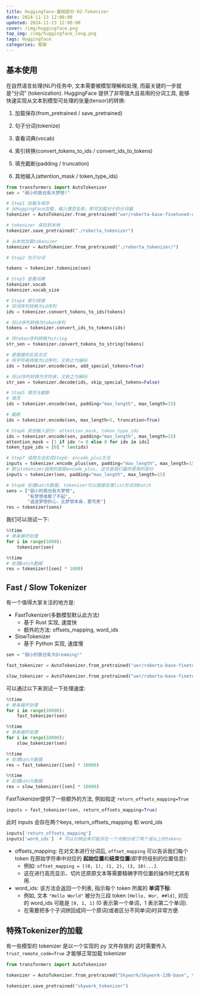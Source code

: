 ```yaml
---
title: Huggingface-基础部分-02-Tokenizer
date: 2024-11-13 12:00:00
updated: 2024-11-13 12:00:00
cover: /img/huggingface.png
top_img: /img/huggingface_long.png
tags: Huggingface
categories: 框架
---
```


## 基本使用

在自然语言处理(NLP)任务中, 文本需要被模型理解和处理, 而最关键的一步就是“分词” (tokenization). HuggingFace 提供了非常强大且易用的分词工具, 能够快速实现从文本到模型可处理的张量(tensor)的转换: 

1. 加载保存(from_pretrained / save_pretrained)

2. 句子分词(tokenize)

3. 查看词典(vocab)

4. 索引转换(convert_tokens_to_ids / convert_ids_to_tokens)

5. 填充截断(padding / truncation)

6. 其他输入(attention_mask / token_type_ids)

```python
from transformers import AutoTokenizer
sen = "弱小的我也有大梦想!"

# Step1 加载与保存
# 从HuggingFace加载，输入模型名称，即可加载对于的分词器
tokenizer = AutoTokenizer.from_pretrained("uer/roberta-base-finetuned-dianping-chinese")

# tokenizer 保存到本地
tokenizer.save_pretrained("./roberta_tokenizer")

# 从本地加载tokenizer
tokenizer = AutoTokenizer.from_pretrained("./roberta_tokenizer/")

# Step2 句子分词

tokens = tokenizer.tokenize(sen)

# Step3 查看词典
tokenizer.vocab
tokenizer.vocab_size

# Step4 索引转换
# 将词序列转换为id序列
ids = tokenizer.convert_tokens_to_ids(tokens)

# 将id序列转换为token序列
tokens = tokenizer.convert_ids_to_tokens(ids)

# 将token序列转换为string
str_sen = tokenizer.convert_tokens_to_string(tokens)

# 更便捷的实现方式
# 将字符串转换为id序列，又称之为编码
ids = tokenizer.encode(sen, add_special_tokens=True)

# 将id序列转换为字符串，又称之为解码
str_sen = tokenizer.decode(ids, skip_special_tokens=False)

# Step5 填充与截断
# 填充
ids = tokenizer.encode(sen, padding="max_length", max_length=15)

# 截断
ids = tokenizer.encode(sen, max_length=5, truncation=True)

# Step6 其他输入部分: attention_mask, token_type_ids
ids = tokenizer.encode(sen, padding="max_length", max_length=15)
attention_mask = [1 if idx != 0 else 0 for idx in ids]
token_type_ids = [0] * len(ids)

# Step7 调用方法实现Step6: encode_plus方法
inputs = tokenizer.encode_plus(sen, padding="max_length", max_length=15)
# 默认tokenizer调用的就是encode_plus, 这也是我们最终使用的部分
inputs = tokenizer(sen, padding="max_length", max_length=15)

# Step8 处理batch数据, tokenizer可以直接处理list形式的batch
sens = ["弱小的我也有大梦想",
        "有梦想谁都了不起",
        "追逐梦想的心，比梦想本身，更可贵"]
res = tokenizer(sens)
```

我们可以测试一下: 

```python
%%time
# 单条循环处理
for i in range(1000):
    tokenizer(sen)
```

```python
%%time
# 处理batch数据
res = tokenizer([sen] * 1000)
```

## Fast / Slow Tokenizer

有一个值得大家关注的地方是:
- FastTokenizer(多数模型默认此方法)
	- 基于 Rust 实现, 速度快
	- 额外的方法: offsets_mapping, word_ids
- SlowTokenizer
	- 基于 Python 实现, 速度慢

```python
sen = "弱小的我也有大Dreaming!"

fast_tokenizer = AutoTokenizer.from_pretrained("uer/roberta-base-finetuned-dianping-chinese")

slow_tokenizer = AutoTokenizer.from_pretrained("uer/roberta-base-finetuned-dianping-chinese", use_fast=False)
```

可以通过以下来测试一下处理速度:

```python
%%time
# 单条循环处理
for i in range(10000):
    fast_tokenizer(sen)
```

```python
%%time
# 单条循环处理
for i in range(10000):
    slow_tokenizer(sen)
```

```python
%%time
# 处理batch数据
res = fast_tokenizer([sen] * 10000)
```

```python
%%time
# 处理batch数据
res = slow_tokenizer([sen] * 10000)
```

FastTokenizer提供了一些额外的方法, 例如指定 `return_offsets_mapping=True`
```python
inputs = fast_tokenizer(sen, return_offsets_mapping=True)
```

此时 inputs 会存在两个keys, return_offsets_mapping 和 word_ids
```python
inputs['return_offsets_mapping']
inputs['word_ids']  # 可以分辨出来可能存在一个词被分成了两个或以上的tokens
```
- offsets_mapping: 在对文本进行分词后, `offset_mapping` 可以告诉我们每个 token 在原始字符串中对应的 **起始位置**和**结束位置**(即字符级别的位置信息): 
	- 例如: `offset_mapping = [(0, 1), (1, 2), (3, 10)...]`.
	- 这在进行高亮显示、切片还原原文本等需要精确字符位置的操作时尤其有用.
- word_ids: 该方法会返回一个列表, 指示每个 token 所属的 **单词下标**: 
	- 例如, 文本 `"Hello World"` 被分为三段 token `[Hello, Wor, ##ld]`, 对应的 word_ids 可能是 `[0, 1, 1]` (0 表示第一个单词，1 表示第二个单词).
	- 在需要把多个子词拼回成同一个原词(或者区分不同单词)时非常方便.

## 特殊Tokenizer的加载

有一些模型的 tokenizer 是以一个实现的 py 文件存放的
这时需要传入 `trust_remote_code=True` 才能够正常加载 tokenizer

```python
from transformers import AutoTokenizer

tokenizer = AutoTokenizer.from_pretrained("Skywork/Skywork-13B-base", trust_remote_code=True)

tokenizer.save_pretrained("skywork_tokenizer")
```